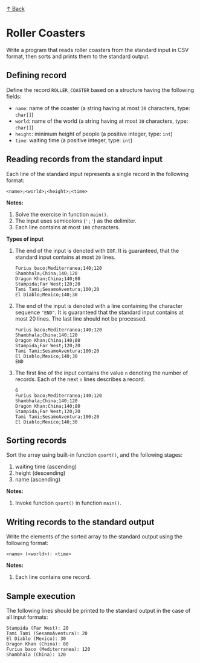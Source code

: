 [↑ Back](../../README.md)

# Roller Coasters

Write a program that reads roller coasters from the standard input in CSV format, then sorts and prints them to the standard output.

## Defining record

Define the record `ROLLER_COASTER` based on a structure having the following fields:

* `name`: name of the coaster (a string having at most `30` characters, type: `char[]`)
* `world`: name of the world (a string having at most `30` characters, type: `char[]`)
* `height`: minimum height of people (a positive integer, type: `int`)
* `time`: waiting time (a positive integer, type: `int`)


## Reading records from the standard input

Each line of the standard input represents a single record in the following format:

```
<name>;<world>;<height>;<time>
```

**Notes:**

1. Solve the exercise in function `main()`.
4. The input uses semicolons (`';'`) as the delimiter.
5. Each line contains at most `100` characters.

**Types of input**

1. The end of the input is denoted with `EOF`. It is guaranteed, that the standard input contains at most `20` lines.

    ```
    Furius baco;Mediterranea;140;120
    Shambhala;China;140;120
    Dragon Khan;China;140;80
    Stampida;Far West;120;20
    Tami Tami;SesamoAventura;100;20
    El Diablo;Mexico;140;30
    ```

2. The end of the input is denoted with a line containing the character sequence `"END"`. It is guaranteed that the standard input contains at most 20 lines. The last line should not be processed.

    ```
    Furius baco;Mediterranea;140;120
    Shambhala;China;140;120
    Dragon Khan;China;140;80
    Stampida;Far West;120;20
    Tami Tami;SesamoAventura;100;20
    El Diablo;Mexico;140;30
    END
    ```

3. The first line of the input contains the value `n` denoting the number of records. Each of the next `n` lines describes a record.

    ```
    6
    Furius baco;Mediterranea;140;120
    Shambhala;China;140;120
    Dragon Khan;China;140;80
    Stampida;Far West;120;20
    Tami Tami;SesamoAventura;100;20
    El Diablo;Mexico;140;30
    ```

## Sorting records

Sort the array using built-in function `qsort()`, and the following stages:

1. waiting time (ascending)
2. height (descending)
3. name (ascending)

**Notes:**

1. Invoke function `qsort()` in function `main()`.

## Writing records to the standard output

Write the elements of the sorted array to the standard output using the following format:

```
<name> (<world>): <time>
```

**Notes:**

1. Each line contains one record.

## Sample execution

The following lines should be printed to the standard output in the case of all input formats:

```
Stampida (Far West): 20
Tami Tami (SesamoAventura): 20
El Diablo (Mexico): 30
Dragon Khan (China): 80
Furius baco (Mediterranea): 120
Shambhala (China): 120
```